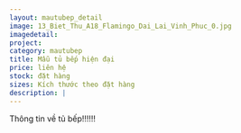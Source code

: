 ```yaml
---
layout: mautubep_detail
image: 13_Biet_Thu_A18_Flamingo_Dai_Lai_Vinh_Phuc_0.jpg
imagedetail:
project:
category: mautubep
title: Mẫu tủ bếp hiện đại
price: liên hệ
stock: đặt hàng
sizes: Kích thước theo đặt hàng
description: |
---
```

Thông tin về tủ bếp!!!!!!
